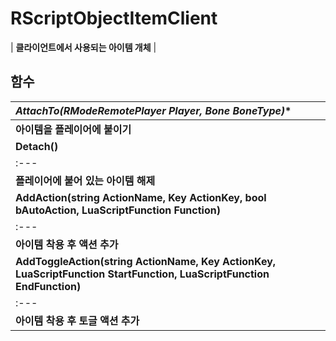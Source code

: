 # **RScriptObjectItemClient**

| **클라이언트에서 사용되는 아이템 개체** |
## **함수**

| **AttachTo(RModeRemotePlayer* Player, Bone BoneType)** |
| :--- |
| **아이템을 플레이어에 붙이기** |
| **Detach()** |
| :--- |
| **플레이어에 붙어 있는 아이템 해제** |
| **AddAction(string ActionName, Key ActionKey, bool bAutoAction, LuaScriptFunction Function)** |
| :--- |
| **아이템 착용 후 액션 추가** |
| **AddToggleAction(string ActionName, Key ActionKey, LuaScriptFunction StartFunction, LuaScriptFunction EndFunction)** |
| :--- |
| **아이템 착용 후 토글 액션 추가** |
